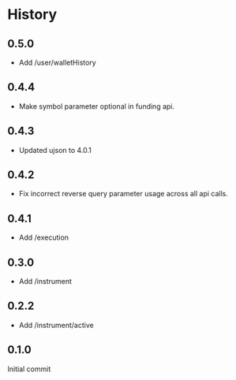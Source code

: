 # History

## 0.5.0

* Add /user/walletHistory

## 0.4.4

* Make symbol parameter optional in funding api.

## 0.4.3

* Updated ujson to 4.0.1

## 0.4.2

* Fix incorrect reverse query parameter usage across all api calls.

## 0.4.1

* Add /execution

## 0.3.0

* Add /instrument

## 0.2.2

* Add /instrument/active

## 0.1.0

Initial commit